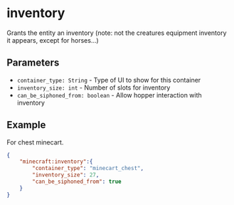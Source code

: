 
# inventory

Grants the entity an inventory (note: not the creatures equipment inventory it appears, except for horses...)

## Parameters

* `container_type: String` - Type of UI to show for this container 
* `inventory_size: int` - Number of slots for inventory
* `can_be_siphoned_from: boolean` - Allow hopper interaction with inventory
## Example

For chest minecart.

````json
{
    "minecraft:inventory":{
        "container_type": "minecart_chest",
        "inventory_size": 27,
        "can_be_siphoned_from": true
    }
}
````
